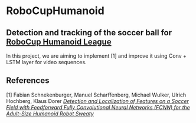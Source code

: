 # RoboCupHumanoid
## Detection and tracking of the soccer ball for <a href="https://www.robocuphumanoid.org/">RoboCup Humanoid League</a>
In this project, we are aiming to implement [1] and improve it using Conv + LSTM layer for video sequences.

## References
[1] Fabian Schnekenburger, Manuel Scharffenberg, Michael Wulker, Ulrich Hochberg, Klaus Dorer [*Detection and Localization of Features on a Soccer Field with Feedforward Fully Convolutional Neural Networks (FCNN) for the Adult-Size Humanoid Robot Sweaty*](http://lofarolabs.com/events/robocup/ws17/papers/Humanoids_RoboCup_Workshop_2017_pape_4.pdf)
